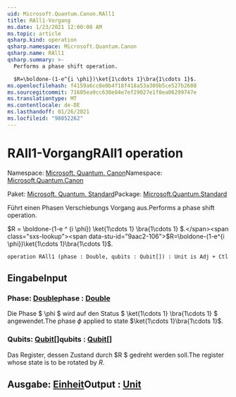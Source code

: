 ```yaml
---
uid: Microsoft.Quantum.Canon.RAll1
title: RAll1-Vorgang
ms.date: 1/23/2021 12:00:00 AM
ms.topic: article
qsharp.kind: operation
qsharp.namespace: Microsoft.Quantum.Canon
qsharp.name: RAll1
qsharp.summary: >-
  Performs a phase shift operation.

  $R=\boldone-(1-e^{i \phi})\ket{1\cdots 1}\bra{1\cdots 1}$.
ms.openlocfilehash: f4159a6cc0e0b4f18f418a53a309b5ce527b2608
ms.sourcegitcommit: 71605ea9cc630e84e7ef29027e1f0ea06299747e
ms.translationtype: MT
ms.contentlocale: de-DE
ms.lasthandoff: 01/26/2021
ms.locfileid: "98852262"
---
```

# <a name="rall1-operation"></a><span data-ttu-id="9aac2-102">RAll1-Vorgang</span><span class="sxs-lookup"><span data-stu-id="9aac2-102">RAll1 operation</span></span>

<span data-ttu-id="9aac2-103">Namespace: [Microsoft. Quantum. Canon](xref:Microsoft.Quantum.Canon)</span><span class="sxs-lookup"><span data-stu-id="9aac2-103">Namespace: [Microsoft.Quantum.Canon](xref:Microsoft.Quantum.Canon)</span></span>

<span data-ttu-id="9aac2-104">Paket: [Microsoft. Quantum. Standard](https://nuget.org/packages/Microsoft.Quantum.Standard)</span><span class="sxs-lookup"><span data-stu-id="9aac2-104">Package: [Microsoft.Quantum.Standard](https://nuget.org/packages/Microsoft.Quantum.Standard)</span></span>


<span data-ttu-id="9aac2-105">Führt einen Phasen Verschiebungs Vorgang aus.</span><span class="sxs-lookup"><span data-stu-id="9aac2-105">Performs a phase shift operation.</span></span>

<span data-ttu-id="9aac2-106">$R = \boldone-(1-e ^ {i \phi}) \ket{1\cdots 1} \bra{1\cdots 1} $.</span><span class="sxs-lookup"><span data-stu-id="9aac2-106">$R=\boldone-(1-e^{i \phi})\ket{1\cdots 1}\bra{1\cdots 1}$.</span></span>

```qsharp
operation RAll1 (phase : Double, qubits : Qubit[]) : Unit is Adj + Ctl
```


## <a name="input"></a><span data-ttu-id="9aac2-107">Eingabe</span><span class="sxs-lookup"><span data-stu-id="9aac2-107">Input</span></span>

### <a name="phase--double"></a><span data-ttu-id="9aac2-108">Phase: [Double](xref:microsoft.quantum.lang-ref.double)</span><span class="sxs-lookup"><span data-stu-id="9aac2-108">phase : [Double](xref:microsoft.quantum.lang-ref.double)</span></span>

<span data-ttu-id="9aac2-109">Die Phase $ \phi $ wird auf den Status $ \ket{1\cdots 1} \bra{1\cdots 1} $ angewendet.</span><span class="sxs-lookup"><span data-stu-id="9aac2-109">The phase $\phi$ applied to state $\ket{1\cdots 1}\bra{1\cdots 1}$.</span></span>


### <a name="qubits--qubit"></a><span data-ttu-id="9aac2-110">Qubits: [Qubit](xref:microsoft.quantum.lang-ref.qubit)[]</span><span class="sxs-lookup"><span data-stu-id="9aac2-110">qubits : [Qubit](xref:microsoft.quantum.lang-ref.qubit)[]</span></span>

<span data-ttu-id="9aac2-111">Das Register, dessen Zustand durch $R $ gedreht werden soll.</span><span class="sxs-lookup"><span data-stu-id="9aac2-111">The register whose state is to be rotated by $R$.</span></span>



## <a name="output--unit"></a><span data-ttu-id="9aac2-112">Ausgabe: [Einheit](xref:microsoft.quantum.lang-ref.unit)</span><span class="sxs-lookup"><span data-stu-id="9aac2-112">Output : [Unit](xref:microsoft.quantum.lang-ref.unit)</span></span>

